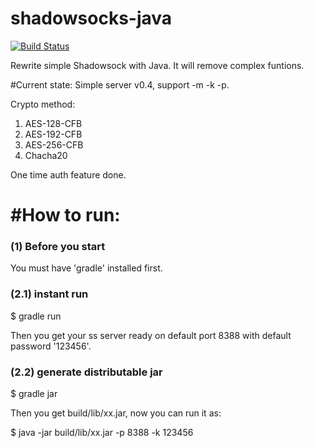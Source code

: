 shadowsocks-java
================

[![Build Status](https://travis-ci.org/bestoa/shadowsocks-java.svg?branch=master)](https://travis-ci.org/bestoa/shadowsocks-java)

Rewrite simple Shadowsock with Java.
It will remove complex funtions.

#Current state:
Simple server v0.4, support -m -k -p.

Crypto method: 
  1. AES-128-CFB
  2. AES-192-CFB
  3. AES-256-CFB
  4. Chacha20

One time auth feature done.

#How to run:
=======
### (1) Before you start
You must have 'gradle' installed first.

### (2.1) instant run
$ gradle run

Then you get your ss server ready on default port 8388 with default password '123456'.

### (2.2) generate distributable jar
$ gradle jar

Then you get build/lib/xx.jar, now you can run it as:

$ java -jar build/lib/xx.jar -p 8388 -k 123456
